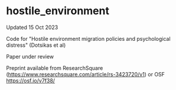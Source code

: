 # hostile_environment
Updated 15 Oct 2023


Code for "Hostile environment migration policies and psychological distress" (Dotsikas et al) 

Paper under review 

Preprint available from ResearchSquare (https://www.researchsquare.com/article/rs-3423720/v1) or OSF https://osf.io/v7f38/


